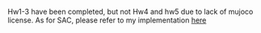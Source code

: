 Hw1-3 have been completed, but not Hw4 and hw5 due to lack of mujoco license. As for SAC, please refer to my implementation [here](https://github.com/xlnwel/model-free-algorithms/tree/master/algo/off_policy/sac)

